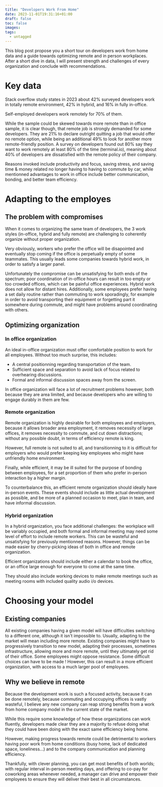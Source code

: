 ```yaml
---
title: "Developers Work From Home"
date: 2023-11-01T19:31:16+01:00
draft: false
toc: false
images:
tags: 
  - untagged
---
```


This blog post propose you a short tour on developers work from home data and a guide towards optimizing remote and in person workplaces. 
After a short dive in data, I will present strength and challenges of every organization and conclude with recommendations.

# Key data

Stack overflow study states in 2023 about 42% surveyed developers work in totally remote environment, 42% in hybrid, and 16% in fully in-office.

Self-employed developers work remotely for 70% of them. 

While the sample could be skewed towards more remote than in office sample, it is clear though, that remote job is strongly demanded for some developers. 
They are 21% to declare outright quitting a job that would offer no remote option, while being an additional 49% to look for another more remote-friendly position.
A survey on developers found out 80% say they want to work remotely at least 80% of the time (terminal.io), meaning about 40% of developers are dissatisfied with the remote policy of their company.

Reasons invoked include productivity and focus, saving stress, and saving time & money related no longer having to having to commute by car,
while mentionned advantages to work in office include better communication, bonding, and better team efficiency.

# Adapting to the employes

## The problem with compromises

When it comes to organizing the same team of developers, the 3 work styles (in-office, hybrid and fully remote) are challenging to coherently organize without proper organization.

Very obviously, workers who prefer the office will be disapointed and eventually stop coming if the office is perpetually empty of some teammates. This usually leads some companies towards hybrid work, in order to satisfy a larger panel. 

Unfortunately the compromise can be unsatisfying for both ends of the spectrum; poor coordination of in-office hours can result in too empty or too crowded offices, which can be painful office experiences. Hybrid work does not allow for distant hires. 
Additionally, some employees prefer having a set daily routine rather than commuting to work sporadingly, for example in order to avoid transporting their equipment or forgetting part it somewhere during commute, and might have problems around coordinating with others.

## Optimizing organization

### In office organization

An ideal in-office organization must offer comfortable position to work for all employees. Without too much surprise, this includes:
- A central positionning regarding transportation of the team.
- Sufficient space and separation to avoid lack of focus related to overhearing discussions.
- Formal and informal discussion spaces away from the screen.

In office organization will face a lot of recruitment problems however, both because they are area limited, and because developers who are willing to engage durably in them are few.


### Remote organization

Remote organization is highly desirable for both employees and employers, because it allows broader area employment, it removes necessity of large offices, it removes necessity to commute, and cut down distractions; without any possible doubt, in terms of efficiency remote is king.

However, full remote is not suited to all, and transitionning to it is difficult for employers who would prefer keeping key employees who might have unfriendly home environment.

Finally, while efficient, it may be ill suited for the purpose of bonding between employees, for a set proportion of them who prefer in-person interaction by a higher margin.

To counterbalance this, an efficient remote organization should ideally have in-person events. These events should include as little actual development as possible, and be more of a planned occasion to meet, plan in team, and have informal discussion.


### Hybrid organization

In a hybrid organization, you face additional challenges: the workplace will be variably occupied, and both formal and informal meeting may need some level of effort to include remote workers.
This can be wasteful and unsatisfying for previously mentionned reasons. However, things can be made easier by cherry-picking ideas of both in office and remote organization. 

Efficient organizations should include either a calendar to book the office, or an office large enough for everyone to come at the same time.

They should also include working devices to make remote meetings such as meeting rooms with included quality audio i/o devices.

# Choosing your model

## Existing companies

All existing companies having a given model will have difficulties switching to a different one, although it isn't impossible to. Usually, adapting to the market will mean including more remote. Existing companies might have to progressively transition to new model, adapting their processes, sometimes infrastructure, allowing more and more remote, until they ultimately get rid of their office. Some employees might oppose resistance. Some difficult choices can have to be made ! However, this can result in a more efficient organization, with access to a much larger pool of employees.

## Why we believe in remote

Because the development work is such a focused activity, because it can be done remotely, because commuting and occupying offices is vastly wasteful, I believe any new company can reap strong benefits from a work from home company model in the current state of the market.

While this require some knowledge of how these organizations can work fluently, developers made clear they are a majority to refuse doing what they could have been doing with the exact same efficiency being home.

However, making progress towards remote could be detrimental to workers having poor work from home conditions (busy home, lack of dedicated space, loneliness...) and to the company communication and planning efficiency.

Thankfully, with clever planning, you can get most benefits of both worlds; with regular interval in-person meeting days, and offering to co-pay for coworking areas whenever needed, a manager can drive and empower their employees to ensure they will deliver their best in all circumstances.